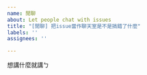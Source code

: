 ```yaml
---
name: 閒聊
about: Let people chat with issues
title: "[閒聊] 把issue當作聊天室是不是搞錯了什麼"
labels: ''
assignees: ''

---
```


想講什麼就講ㄅ
